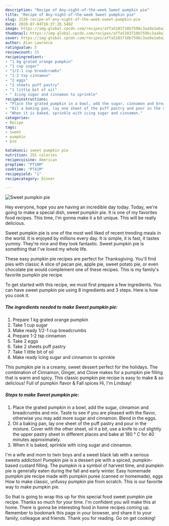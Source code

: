 ```yaml
---
description: "Recipe of Any-night-of-the-week Sweet pumpkin pie"
title: "Recipe of Any-night-of-the-week Sweet pumpkin pie"
slug: 1536-recipe-of-any-night-of-the-week-sweet-pumpkin-pie
date: 2020-07-04T16:37:26.540Z
image: https://img-global.cpcdn.com/recipes/affa5103710b7596c3aa9a1eba2cee20/751x532cq70/sweet-pumpkin-pie-recipe-main-photo.jpg
thumbnail: https://img-global.cpcdn.com/recipes/affa5103710b7596c3aa9a1eba2cee20/751x532cq70/sweet-pumpkin-pie-recipe-main-photo.jpg
cover: https://img-global.cpcdn.com/recipes/affa5103710b7596c3aa9a1eba2cee20/751x532cq70/sweet-pumpkin-pie-recipe-main-photo.jpg
author: Alan Lawrence
ratingvalue: 5
reviewcount: 15
recipeingredient:
- "1 kg grated orange pumpkin"
- "1 cup sugar"
- "1/2-1 cup breadcrumbs"
- "1-2 tsp cinnamon"
- "2 eggs"
- "2 sheets puff pastry"
- "1 little bit of oil"
- " Icing sugar and cinnamon to sprinkle"
recipeinstructions:
- "Place the grated pumpkin in a bowl, add the sugar, cinnamon and breadcrumbs and mix. Taste to see if you are pleased with the flavor, otherwise you may add more sugar and cinnamon. Blend in the eggs."
- "Oil a baking pan, lay one sheet of the puff pastry and pour in the mixture. Cover with the other sheet, oil it a bit, use a knife to cut slightly the upper pastry sheet in different places and bake at 180 ° C for 40 minutes approximately."
- "When it is baked, sprinkle with icing sugar and cinnamon."
categories:
- Recipe
tags:
- sweet
- pumpkin
- pie

katakunci: sweet pumpkin pie 
nutrition: 291 calories
recipecuisine: American
preptime: "PT10M"
cooktime: "PT41M"
recipeyield: "1"
recipecategory: Dinner

---
```



![Sweet pumpkin pie](https://img-global.cpcdn.com/recipes/affa5103710b7596c3aa9a1eba2cee20/751x532cq70/sweet-pumpkin-pie-recipe-main-photo.jpg)

Hey everyone, hope you are having an incredible day today. Today, we're going to make a special dish, sweet pumpkin pie. It is one of my favorites food recipes. This time, I'm gonna make it a bit unique. This will be really delicious.

Sweet pumpkin pie is one of the most well liked of recent trending meals in the world. It is enjoyed by millions every day. It is simple, it is fast, it tastes yummy. They're nice and they look fantastic. Sweet pumpkin pie is something that I've loved my whole life.

These easy pumpkin pie recipes are perfect for Thanksgiving. You&#39;ll find pies with classic A slice of pecan pie, apple pie, sweet potato pie, or even chocolate pie would complement one of these recipes. This is my family&#39;s favorite pumpkin pie recipe.


To get started with this recipe, we must first prepare a few ingredients. You can have sweet pumpkin pie using 8 ingredients and 3 steps. Here is how you cook it.

<!--inarticleads1-->

##### The ingredients needed to make Sweet pumpkin pie:

1. Prepare 1 kg grated orange pumpkin
1. Take 1 cup sugar
1. Make ready 1/2-1 cup breadcrumbs
1. Prepare 1-2 tsp cinnamon
1. Take 2 eggs
1. Take 2 sheets puff pastry
1. Take 1 little bit of oil
1. Make ready  Icing sugar and cinnamon to sprinkle


This pumpkin pie is a creamy, sweet dessert perfect for the holidays. The combination of Cinnamon, Ginger, and Clove makes for a pumpkin pie filling that is warm and spicy. This classic pumpkin pie recipe is easy to make &amp; so delicious! Full of pumpkin flavor &amp; Fall spices Hi, I&#39;m Lindsay! 

<!--inarticleads2-->

##### Steps to make Sweet pumpkin pie:

1. Place the grated pumpkin in a bowl, add the sugar, cinnamon and breadcrumbs and mix. Taste to see if you are pleased with the flavor, otherwise you may add more sugar and cinnamon. Blend in the eggs.
1. Oil a baking pan, lay one sheet of the puff pastry and pour in the mixture. Cover with the other sheet, oil it a bit, use a knife to cut slightly the upper pastry sheet in different places and bake at 180 ° C for 40 minutes approximately.
1. When it is baked, sprinkle with icing sugar and cinnamon.


I&#39;m a wife and mom to twin boys and a sweet black lab with a serious sweets addiction! Pumpkin pie is a dessert pie with a spiced, pumpkin-based custard filling. The pumpkin is a symbol of harvest time, and pumpkin pie is generally eaten during the fall and early winter. Easy homemade pumpkin pie recipe made with pumpkin puree (canned or homemade), eggs How to make classic, unfussy pumpkin pie from scratch. This is our favorite way to make pumpkin pie. 

So that is going to wrap this up for this special food sweet pumpkin pie recipe. Thanks so much for your time. I'm confident you will make this at home. There is gonna be interesting food in home recipes coming up. Remember to bookmark this page in your browser, and share it to your family, colleague and friends. Thank you for reading. Go on get cooking!
